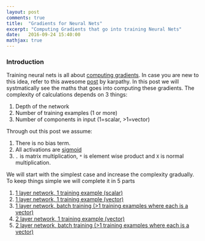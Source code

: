 ```yaml
---
layout: post
comments: true
title:  "Gradients for Neural Nets"
excerpt: "Computing Gradients that go into training Neural Nets"
date:   2016-09-24 15:40:00
mathjax: true
---
```



### Introduction

Training neural nets is all about [computing gradients](http://deeplearning.stanford.edu/wiki/index.php/Deriving_gradients_using_the_backpropagation_idea). In case you are new to this idea, refer to this awesome [post](http://karpathy.github.io/neuralnets/) by karpathy. In this post we will systmatically see the maths that goes into computing these gradients. The complexity of calculations depends on 3 things: 

1. Depth of the network
2. Number of training examples (1 or more)
3. Number of components in input (1=scalar, >1=vector)

Through out this post we assume:
1. There is no bias term.
2. All activations are [sigmoid](https://www.quora.com/What-is-the-sigmoid-function-and-what-is-its-use-in-machine-learnings-neural-networks)
3. `.` is matrix multiplication, `*` is element wise product and `X` is normal multiplication. 


We will start with the simplest case and increase the complexity gradually. To keep things simple we will complete it in 5 parts
1. [1 layer network, 1 training example (scalar)]()
2. [1 layer network, 1 training example (vector)]()
3. [1 layer network, batch training (>1 training examples where each is a vector)]()
4. [2 layer network, 1 training example (vector)]()
5. [2 layer network, batch training (>1 training examples where each is a vector)]()


